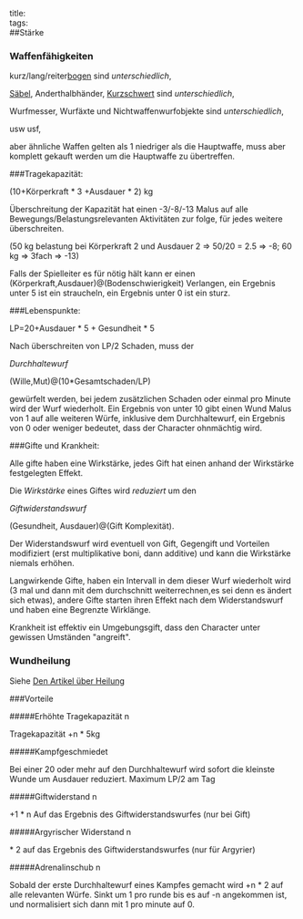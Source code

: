 title:   
tags:   
##Stärke



### Waffenfähigkeiten

kurz/lang/reiter[bogen](bows) sind *unterschiedlich*,  

[Säbel](fencing), Anderthalbhänder, [Kurzschwert](shortsword) sind *unterschiedlich*,   

Wurfmesser, Wurfäxte und Nichtwaffenwurfobjekte sind *unterschiedlich*,  

usw usf,  

aber ähnliche Waffen gelten als 1 niedriger als die Hauptwaffe, muss aber komplett gekauft werden um die Hauptwaffe zu übertreffen.



###Tragekapazität:  



(10+Körperkraft &ast; 3 +Ausdauer  &ast; 2) kg  

Überschreitung der Kapazität hat einen -3/-8/-13 Malus auf alle Bewegungs/Belastungsrelevanten Aktivitäten zur folge, für jedes weitere überschreiten.

(50 kg belastung bei Körperkraft 2 und Ausdauer 2 => 50/20 = 2.5 => -8; 60 kg => 3fach => -13)  

Falls der Spielleiter es für nötig hält kann er einen (Körperkraft,Ausdauer)@(Bodenschwierigkeit) Verlangen, ein Ergebnis unter 5 ist ein straucheln, ein Ergebnis unter 0 ist ein sturz.

  

###Lebenspunkte: 

LP=20+Ausdauer &ast; 5 + Gesundheit &ast; 5  



Nach überschreiten von LP/2 Schaden, muss der  

*Durchhaltewurf*

(Wille,Mut)@(10*Gesamtschaden/LP)   

gewürfelt werden, bei jedem zusätzlichen Schaden oder einmal pro Minute wird der Wurf wiederholt. Ein Ergebnis von unter 10 gibt einen Wund Malus von 1 auf alle weiteren Würfe, inklusive dem Durchhaltewurf, ein Ergebnis von 0 oder weniger bedeutet, dass der Character ohnmächtig wird. 



###Gifte und Krankheit:

Alle gifte haben eine Wirkstärke, jedes Gift hat einen anhand der Wirkstärke festgelegten Effekt.

Die *Wirkstärke* eines Giftes wird *reduziert* um den 

*Giftwiderstandswurf*  

(Gesundheit, Ausdauer)@(Gift Komplexität).  

Der Widerstandswurf wird eventuell von Gift, Gegengift und Vorteilen modifiziert (erst multiplikative boni, dann additive) und kann die Wirkstärke niemals erhöhen.

Langwirkende Gifte, haben ein Intervall in dem dieser Wurf wiederholt wird (3 mal und dann mit dem durchschnitt weiterrechnen,es sei denn es ändert sich etwas), andere Gifte starten ihren Effekt nach dem Widerstandswurf und haben eine Begrenzte Wirklänge.



Krankheit ist effektiv ein Umgebungsgift, dass den Character unter gewissen Umständen "angreift". 



### Wundheilung

Siehe [Den Artikel über Heilung](healing)



###Vorteile

#####Erhöhte Tragekapazität n 

Tragekapazität +n &ast; 5kg  

 

#####Kampfgeschmiedet 

Bei einer 20 oder mehr auf den Durchhaltewurf wird sofort die kleinste Wunde um Ausdauer reduziert. Maximum LP/2 am Tag  



#####Giftwiderstand n

+1 &ast; n Auf das Ergebnis des Giftwiderstandswurfes (nur bei Gift)  



#####Argyrischer Widerstand n 

&ast; 2 auf das Ergebnis des Giftwiderstandswurfes (nur für Argyrier)  



#####Adrenalinschub n

Sobald der erste Durchhaltewurf eines Kampfes gemacht wird +n &ast; 2 auf alle relevanten Würfe. Sinkt um 1 pro runde bis es auf -n angekommen ist, und normalisiert sich dann mit 1 pro minute auf 0.  

